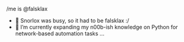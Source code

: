 /me is @falsklax
- 👀 Snorlox was busy, so it had to be falsklax :/
- 🌱 I’m currently expanding my n00b-ish knowledge on Python for network-based automation tasks ...

<!---
falsklax/falsklax is a ✨ special ✨ repository because its `README.md` (this file) appears on your GitHub profile.
You can click the Preview link to take a look at your changes.
--->
